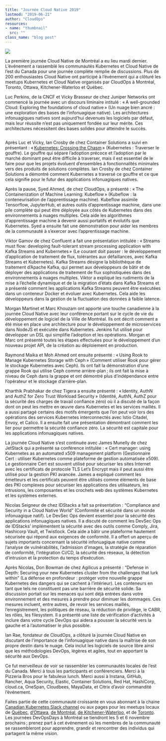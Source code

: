 ```yaml
---
title: "Journée Cloud Native 2019"
lastmod: "2019-06-21"
author: "CloudOps"
resources:
- name: "thumbnail"
  src: ""
class_name: "blog post"
---
```


<img src="/images/blog/post/CDN.png" class="main-blog-image">

<p>La première journée Cloud Native de Montréal a eu lieu mardi dernier. L’événement a rassemblé les communautés Kubernetes et Cloud Native de l’est du Canada pour une journée complète remplie de discussions. Plus de 200 enthousiastes Cloud Native ont participé à l’événement qui a clôturé les meetups Kubernetes et Cloud Native organisés par CloudOps à Montréal, Toronto, Ottawa, Kitchener-Waterloo et Québec.&nbsp;</p><p>Luc Perkins, de la CNCF et Vicky Brasseur de chez Juniper Networks ont commencé la journée avec un discours liminaire intitulé&nbsp;: « A well-grounded Cloud: Exploring the foundations of cloud native » (Un nuage bien ancré&nbsp;: une exploration des bases de l’infonuagique native). Les architectures infonuagiques natives sont aujourd’hui devenues les logiciels par défaut, mais leur réussite n’est pas uniquement fondée sur leur mérite. Ces architectures nécessitent des bases solides pour atteindre le succès.</p> <figure class="wp-block-image"><img alt=""></figure><p>Après Luc et Vicky, Ian Crosby de chez Container Solutions a suivi en présentant&nbsp;: « <a href="https://www.slideshare.net/CloudOps2005/kubernetes-crossing-the-chasm">Kubernetes: Crossing the Chasm</a> » (Kubernetes&nbsp;: Traverser le gouffre). Le gouffre qui sépare l’adoption précoce et l’adoption par le marché dominant peut être difficile à traverser, mais il est essentiel de le faire pour que les projets évoluent d’ensembles à fonctionnalités minimales vers des produits de solutions complètes. Ian Crosby de chez Container Solutions a démontré comment Kubernetes a traversé ce gouffre et ce que cela signifie pour le futur des applications infonuagiques natives.</p><p>Après la pause, Syed Ahmed, de chez CloudOps, a présenté&nbsp;: « The Containerization of Machine Learning: Kubeflow » (Kubeflow&nbsp;: la conteneurisation de l’apprentissage machine). Kubeflow assimile Tensorflow, JupyterHub, et autres outils d’apprentissage machine, dans une pile complète qui peut être déployée aux côtés de Kubernetes dans des environnements à nuages multiples. Cela aide les algorithmes d’apprentissage machine à devenir aussi portatifs et évolutifs que Kubernetes. Syed a ensuite fait une démonstration pour aider les membres de la communauté à s’exercer avec l’apprentissage machine.&nbsp;</p><p>Viktor Gamov de chez Confluent a fait une présentation intitulée&nbsp;: « Streams must flow: developing fault-tolerant stream processing application with Kafka Streams and Kubernetes » (Le courant doit passer&nbsp;: le développement d’application de traitement de flux, tolérantes aux défaillances, avec Kafka Streams et Kubernetes). Kafka Streams désigne la bibliothèque de traitement d’Apache Kafka, qui permet aux développeurs de bâtir et de déployer des applications de traitement de flux sophistiquées dans des environnements à nuages multiples. Viktor a expliqué les rudiments de la mise à l’échelle dynamique et de la migration d’états dans Kafka Streams et a présenté comment les applications Kafka Streams peuvent être exécutées dans un conteneur Docker et évoluer avec Kubernetes. Cela aide les développeurs dans la gestion de la fluctuation des données à faible latence.</p><p>Morgan Martinet et Marc Khouzam ont apporté une touche canadienne à la journée Cloud Native avec leur conférence portant sur le cycle de vie du développement de logiciel de la Ville de Montréal. Ils ont décrit comment a été mise en place une architecture pour le développement de microservices dans NodeJS et exécutée dans Kubernetes. Jenkins fut utilisé pour développer un DSL qui simplifie l’adoption et les opérations. Morgan et Marc ont présenté toutes les étapes effectuées pour le développement d’un nouveau projet API, de la création au déploiement en production.</p><p>Raymond Maika et Moh Ahmed ont ensuite présenté&nbsp;: « Using Rook to Manage Kubernetes Storage with Ceph » (Comment utiliser Rook pour gérer le stockage Kubernetes avec Ceph). Ils ont fait la démonstration d’une grappe Rook qui utilise Ceph comme arrière-plan ; ils ont fait la mise à niveau de Ceph dans la grappe et ont démontré plus d’indépendance entre l’opérateur et le stockage d’arrière-plan.&nbsp;</p><p>Kharthik Prabhakar de chez Tigera a ensuite présenté&nbsp;: « Identity, AuthN and AuthZ for Zero Trust Workload Security » (Identité, AuthN, AuthZ pour la sécurité des charges de travail confiance zéro) où il a discuté de la façon dont on peut les mettre en œuvre dans Kubernetes et les services maillés. Il a aussi partagé certains des motifs émergents que l’on peut voir lors des opérations des services Kubernetes interconnectés avec Istio Citadel, Envoy, et Calico. Il a ensuite fait une présentation démontrant comment les lier pour permettre la sécurité confiance zéro. La sécurité est capitale pour les applications infonuagiques natives.</p><p>La journée Cloud Native s’est continuée avec James Munelly de chez JetStack qui a présenté sa conférence intitulée&nbsp;: «&nbsp;Cert manager: using Kubernetes as an automated x509 management platform (Gestionnaire Cert&nbsp;: utiliser Kubernetes comme plateforme de gestion automatisée&nbsp;x509). Le gestionnaire Cert est souvent utilisé pour sécuriser les sites Internet avec les certificats de protocole TLS Let’s Encrypt mais il peut aussi être utilisé pour la gestion PKI avancée. James a expliqué comment les émetteurs et les certificats peuvent être utilisés comme éléments de base des PKI complexes pour sécuriser les applications des utilisateurs, les intrusions, les composantes et les crochets web des systèmes Kubernetes et les systèmes externes.&nbsp;</p><p>Nicolas Seigneur de chez IDStacks a fait sa présentation&nbsp;: “Compliance and Security in a Cloud Native World” (Conformité et sécurité dans un monde infonuagique natif). Le DevSec Ops devient essentiel pour la sécurité des applications infonuagiques natives. Il a discuté de comment les DevSec Ops de IDStacks’ implémentent la sécurité avec des outils comme Comply, Jira, Hashicorp Vault, et Twistlock. Cela aide a bâtir une plateforme hautement sécurisée qui répond aux exigences de conformité. Il a offert un aperçu de sujets importants concernant la sécurité infonuagique native comme l’analyse de vulnérabilités, l’admission d’images, la stratégie de réparation de conformité, l’intégration Ci/CD, la sécurité des réseaux, la détection d’intrusion et la protection du temps d’exécution.</p><p>Après Nicolas, Don Bowman de chez Agilicus a présenté&nbsp;: “Defense in Depth: Securing your new Kubernetes cluster from the challenges that lurk within” (La défense en profondeur&nbsp;: protéger votre nouvelle grappe Kubernetes des dangers qui se cachent à l’intérieur). Les conteneurs en tant que tels ne constituent pas une barrière de sécurité solide. Sa discussion portait sur les menaces qui sont déjà entrées dans votre environnement et des mesures à prendre pour diminuer les dommages. Ces mesures incluent, entre autres, de revoir les services maillés, l’enregistrement, les politiques de réseau, la réduction de privilège, le CABR, les rôles, les filesystem. Il a présenté une liste de vérification d’activités à inclure dans votre cycle DevOps qui aidera a pousser la sécurité vers la gauche et à l’automatiser le plus possible.</p><p>Ian Rae, fondateur de CloudOps, a clôturé la journée Cloud Native en discutant de l’importance de l’infonuagique native dans la maîtrise de son propre destin dans le nuage. Cela inclut les logiciels de source libre ainsi que les méthodologies DevOps, légères et agiles, tout en apportant la sécurité aux DevOps.&nbsp;</p><p>Ce fut merveilleux de voir se rassembler les communautés locales de l’est du Canada. Merci à tous les participants et conférenciers. Merci à la Pizzeria Bros pour le fabuleux lunch. Merci aussi à Instana, GitHub, Rancher, Aqua Security, Elastic, Container Solutions, Red Hat, HashiCorp, cloud.ca, OneSpan, Cloudbees, MayaData, et Citrix d’avoir commandité l’événement.&nbsp;</p><p>Faites partie de cette communauté croissante en vous abonnant à la chaine <a href="http://k8scanadaslack.herokuapp.com/">Canadian Kubernetes Slack channel</a> ou aux pages pour les meetups locaux de <a href="https://www.meetup.com/Kubernetes-Quebec/">Québec</a>, <a href="https://www.meetup.com/Kubernetes-Ottawa/">d’Ottawa</a>, <a href="https://www.meetup.com/Kubernetes-Montreal/">de Montréal</a>, <a href="https://www.meetup.com/Kubernetes-Kitchener-Waterloo/">de Kitchener-Waterloo</a>, et de <a href="https://www.meetup.com/Kubernetes-Toronto/">Toronto</a>. Les journées DevOpsDays à Montréal se tiendront les 5 et 6&nbsp;novembre prochains ; prenez part à cet événement où les membres de la communauté se rassembleront pour apprendre, grandir et rencontrer des individus qui partagent la même vision.&nbsp;</p> <figure class="wp-block-image"><img src="/images/blog/post/medium.png" alt="" class="wp-image-9198"></figure>